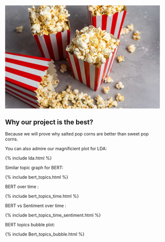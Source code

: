 ![image](output/popcorn.jpg)


## Why our project is the best?

Because we will prove why salted pop corns are better than sweet pop corns.

You can also admire our magnificient plot for LDA:  

{% include lda.html %}

Similar topic graph for BERT: 

{% include bert_topics.html %}

BERT over time : 

{% include bert_topics_time.html %}

BERT vs Sentiment over time : 

{% include bert_topics_time_sentiment.html %}

BERT topics bubble plot:

{% include Bert_topics_bubble.html %}
